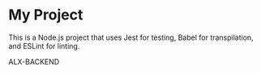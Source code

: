 # My Project

This is a Node.js project that uses Jest for testing, Babel for transpilation, and ESLint for linting.

ALX-BACKEND

